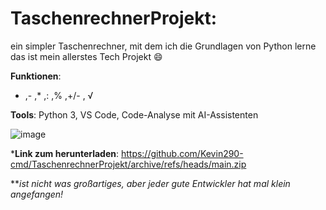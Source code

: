 # TaschenrechnerProjekt:
ein simpler Taschenrechner, mit dem ich die Grundlagen von Python lerne
das ist mein allerstes Tech Projekt 😄

**Funktionen**:
+ ,- ,* ,: ,% ,+/- , √

**Tools**:
Python 3, VS Code, Code-Analyse mit AI-Assistenten


![image](https://github.com/user-attachments/assets/99249fe7-e9da-4e84-a647-37fe2774f5f9)






***Link zum herunterladen**:
https://github.com/Kevin290-cmd/TaschenrechnerProjekt/archive/refs/heads/main.zip


***ist nicht was großartiges, aber jeder gute Entwickler hat mal klein angefangen!*
